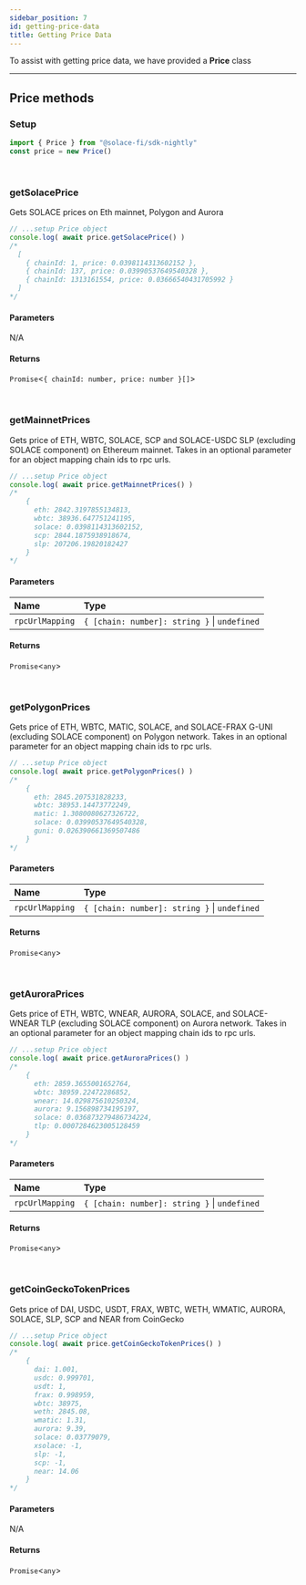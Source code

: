 ```yaml
---
sidebar_position: 7
id: getting-price-data
title: Getting Price Data
---
```


To assist with getting price data, we have provided a **Price** class

---

## **Price methods**

### **Setup**
```js
import { Price } from "@solace-fi/sdk-nightly"
const price = new Price()
```

<br/>

### **getSolacePrice**

Gets SOLACE prices on Eth mainnet, Polygon and Aurora

```js
// ...setup Price object
console.log( await price.getSolacePrice() )
/*
  [
    { chainId: 1, price: 0.0398114313602152 },
    { chainId: 137, price: 0.03990537649540328 },
    { chainId: 1313161554, price: 0.03666540431705992 }
  ]
*/
```

#### Parameters

N/A

#### Returns

`Promise`<`{ chainId: number, price: number }[]`\>

<br/>

### **getMainnetPrices**

Gets price of ETH, WBTC, SOLACE, SCP and SOLACE-USDC SLP (excluding SOLACE component) on Ethereum mainnet. Takes in an optional parameter for an object mapping chain ids to rpc urls.

```js
// ...setup Price object
console.log( await price.getMainnetPrices() )
/*
    {
      eth: 2842.3197855134813,
      wbtc: 38936.647751241195,
      solace: 0.0398114313602152,
      scp: 2844.1875938918674,
      slp: 207206.19820182427
    }
*/
```

#### Parameters

| Name | Type |
| :------ | :------ |
| `rpcUrlMapping` | `{ [chain: number]: string }` \| `undefined` |

#### Returns

`Promise`<`any`\>

<br/>

### **getPolygonPrices**

Gets price of ETH, WBTC, MATIC, SOLACE, and SOLACE-FRAX G-UNI (excluding SOLACE component) on Polygon network. Takes in an optional parameter for an object mapping chain ids to rpc urls.

```js
// ...setup Price object
console.log( await price.getPolygonPrices() )
/*
    {
      eth: 2845.207531828233,
      wbtc: 38953.14473772249,
      matic: 1.3080080627326722,
      solace: 0.03990537649540328,
      guni: 0.026390661369507486
    }
*/
```

#### Parameters

| Name | Type |
| :------ | :------ |
| `rpcUrlMapping` | `{ [chain: number]: string }` \| `undefined` |

#### Returns

`Promise`<`any`\>

<br/>

### **getAuroraPrices**

Gets price of ETH, WBTC, WNEAR, AURORA, SOLACE, and SOLACE-WNEAR TLP (excluding SOLACE component) on Aurora network. Takes in an optional parameter for an object mapping chain ids to rpc urls.

```js
// ...setup Price object
console.log( await price.getAuroraPrices() )
/*
    {
      eth: 2859.3655001652764,
      wbtc: 38959.22472286852,
      wnear: 14.029875610250324,
      aurora: 9.156898734195197,
      solace: 0.036873279486734224,
      tlp: 0.0007284623005128459
    }
*/
```

#### Parameters

| Name | Type |
| :------ | :------ |
| `rpcUrlMapping` | `{ [chain: number]: string }` \| `undefined` |

#### Returns

`Promise`<`any`\>

<br/>

### **getCoinGeckoTokenPrices**

Gets price of DAI, USDC, USDT, FRAX, WBTC, WETH, WMATIC, AURORA, SOLACE, SLP, SCP and NEAR from CoinGecko

```js
// ...setup Price object
console.log( await price.getCoinGeckoTokenPrices() )
/*
    {
      dai: 1.001,
      usdc: 0.999701,
      usdt: 1,
      frax: 0.998959,
      wbtc: 38975,
      weth: 2845.08,
      wmatic: 1.31,
      aurora: 9.39,
      solace: 0.03779079,
      xsolace: -1,
      slp: -1,
      scp: -1,
      near: 14.06
    }
*/
```

#### Parameters

N/A

#### Returns

`Promise`<`any`>

<br/>